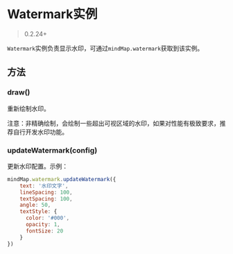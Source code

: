 # Watermark实例

> 0.2.24+

`Watermark`实例负责显示水印，可通过`mindMap.watermark`获取到该实例。

## 方法

### draw()

重新绘制水印。

注意：非精确绘制，会绘制一些超出可视区域的水印，如果对性能有极致要求，推荐自行开发水印功能。

### updateWatermark(config)

更新水印配置。示例：

```js
mindMap.watermark.updateWatermark({
    text: '水印文字',
    lineSpacing: 100,
    textSpacing: 100,
    angle: 50,
    textStyle: {
      color: '#000',
      opacity: 1,
      fontSize: 20
    }
})
```